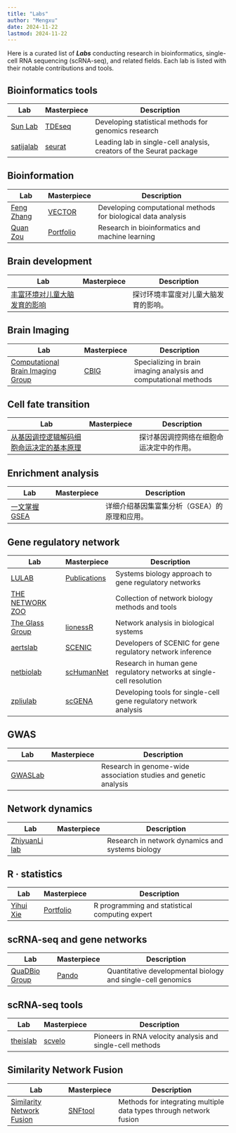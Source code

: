 ```yaml
---
title: "Labs"
author: "Mengxu"
date: 2024-11-22
lastmod: 2024-11-22
---
```


<!--more-->

Here is a curated list of ***Labs*** conducting research in bioinformatics, single-cell RNA sequencing (scRNA-seq), and related fields. Each lab is listed with their notable contributions and tools.

## Bioinformatics tools

| Lab | Masterpiece | Description |
| -- | -- | -- |
| [Sun Lab](https://sqsun.github.io/index.html) | [TDEseq](https://github.com/fanyue322/TDEseq) | Developing statistical methods for genomics research |
| [satijalab](https://satijalab.org/) | [seurat](https://github.com/satijalab/seurat) | Leading lab in single-cell analysis, creators of the Seurat package |


## Bioinformation

| Lab | Masterpiece | Description |
| -- | -- | -- |
| [Feng Zhang](https://fzhang.bioinfo-lab.com/) | [VECTOR](https://github.com/jumphone/Vector/) | Developing computational methods for biological data analysis |
| [Quan Zou](http://lab.malab.cn/~zq/) | [Portfolio](http://lab.malab.cn/~zq/) | Research in bioinformatics and machine learning |


## Brain development

| Lab | Masterpiece | Description |
| -- | -- | -- |
| [丰富环境对儿童大脑发育的影响](https://zhuanlan.zhihu.com/p/532096885) |  | 探讨环境丰富度对儿童大脑发育的影响。 |


## Brain Imaging

| Lab | Masterpiece | Description |
| -- | -- | -- |
| [Computational Brain Imaging Group](https://sites.google.com/view/yeolab) | [CBIG](https://github.com/ThomasYeoLab/CBIG) | Specializing in brain imaging analysis and computational methods |


## Cell fate transition

| Lab | Masterpiece | Description |
| -- | -- | -- |
| [从基因调控逻辑解码细胞命运决定的基本原理](http://cqb.pku.edu.cn/zyli/info/1041/1196.htm) |  | 探讨基因调控网络在细胞命运决定中的作用。 |


## Enrichment analysis

| Lab | Masterpiece | Description |
| -- | -- | -- |
| [一文掌握GSEA](https://mp.weixin.qq.com/s?__biz=MzI5MTcwNjA4NQ==&mid=2247488358&idx=1&sn=4c1c15b6467ff7f8bd7fe95400bbc1df&scene=21#wechat_redirect) |  | 详细介绍基因集富集分析（GSEA）的原理和应用。 |


## Gene regulatory network

| Lab | Masterpiece | Description |
| -- | -- | -- |
| [LULAB](https://lusystemsbio.northeastern.edu/) | [Publications](https://lusystemsbio.northeastern.edu/publications/) | Systems biology approach to gene regulatory networks |
| [THE NETWORK ZOO](https://netzoo.github.io/) |  | Collection of network biology methods and tools |
| [The Glass Group](https://sites.google.com/a/channing.harvard.edu/kimberlyglass/home) | [lionessR](https://github.com/kuijjerlab/lionessR) | Network analysis in biological systems |
| [aertslab](https://github.com/zpliulab) | [SCENIC](https://github.com/aertslab/SCENIC) | Developers of SCENIC for gene regulatory network inference |
| [netbiolab](https://github.com/zpliulab) | [scHumanNet](https://github.com/netbiolab/scHumanNet) | Research in human gene regulatory networks at single-cell resolution |
| [zpliulab](https://github.com/zpliulab) | [scGENA](https://github.com/zpliulab/scGENA) | Developing tools for single-cell gene regulatory network analysis |


## GWAS

| Lab | Masterpiece | Description |
| -- | -- | -- |
| [GWASLab](https://gwaslab.org/) |  | Research in genome-wide association studies and genetic analysis |


## Network dynamics

| Lab | Masterpiece | Description |
| -- | -- | -- |
| [ZhiyuanLi lab](http://cqb.pku.edu.cn/zyli/index.htm) |  | Research in network dynamics and systems biology |


## R · statistics

| Lab | Masterpiece | Description |
| -- | -- | -- |
| [Yihui Xie](https://yihui.org/) | [Portfolio](https://yihui.org/en/vitae/) | R programming and statistical computing expert |


## scRNA-seq and gene networks

| Lab | Masterpiece | Description |
| -- | -- | -- |
| [QuaDBio Group](https://bsse.ethz.ch/qdb/) | [Pando](https://github.com/quadbio/Pando/tree/main/) | Quantitative developmental biology and single-cell genomics |


## scRNA-seq tools

| Lab | Masterpiece | Description |
| -- | -- | -- |
| [theislab](https://github.com/theislab) | [scvelo](https://github.com/theislab/scvelo) | Pioneers in RNA velocity analysis and single-cell methods |


## Similarity Network Fusion

| Lab | Masterpiece | Description |
| -- | -- | -- |
| [Similarity Network Fusion](http://compbio.cs.toronto.edu/SNF/SNF/Software.html/) | [SNFtool](https://rdrr.io/cran/SNFtool/man/SNF.html/) | Methods for integrating multiple data types through network fusion |

